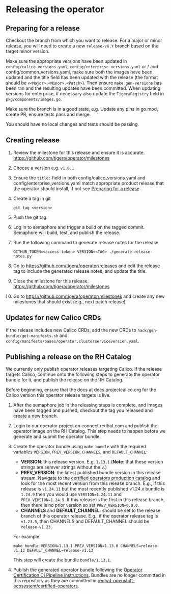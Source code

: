 # Releasing the operator

## Preparing for a release

Checkout the branch from which you want to release. For a major or minor release,
you will need to create a new `release-vX.Y` branch based on the target minor version.

Make sure the appropriate versions have been updated in `config/calico_versions.yaml`, `config/enterprise_versions.yaml`
or / and config/common_versions.yaml, make sure both the images have been updated and
the title field has been updated with the release (the format should be `v<Major>.<Minor>.<Patch>`).
Then ensure `make gen-versions` has been ran and the resulting updates have been committed. When updating versions
for enterprise, if necessary also update the `TigeraRegistry` field in `pkg/components/images.go`.

Make sure the branch is in a good state, e.g. Update any pins in go.mod, create PR, ensure tests pass and merge.

You should have no local changes and tests should be passing.

## Creating release

1. Review the milestone for this release and ensure it is accurate. https://github.com/tigera/operator/milestones

1. Choose a version e.g. `v1.0.1`

1. Ensure the `title:` field in both config/calico_versions.yaml and config/enterprise_versions.yaml match
   appropriate product release that the operator should install, if not see
   [Preparing for a release](#preparing-for-a-release).

1. Create a tag in git

   ```
   git tag <version>
   ```

1. Push the git tag.

1. Log in to semaphore and trigger a build on the tagged commit. Semaphore will build, test, and publish the release.

1. Run the following command to generate release notes for the release

   ```
   GITHUB_TOKEN=<access-token> VERSION=<TAG> ./generate-release-notes.py
   ```

1. Go to https://github.com/tigera/operator/releases and edit the release tag to include the generated release notes, and update the title.

1. Close the milestone for this release. https://github.com/tigera/operator/milestones

1. Go to https://github.com/tigera/operator/milestones and create any new milestones that should exist (e.g., next patch release)

## Updates for new Calico CRDs

If the release includes new Calico CRDs, add the new CRDs to `hack/gen-bundle/get-manifests.sh` and `config/manifests/bases/operator.clusterserviceversion.yaml`.

## Publishing a release on the RH Catalog

We currently only publish operator releases targeting Calico. If the release targets Calico, continue onto the following steps to generate the
operator bundle for it, and publish the release on the RH Catalog.

Before beginning, ensure that the docs at docs.projectcalico.org for the Calico version this operator release targets is live.

1. After the semaphore job in the releasing steps is complete, and images have been tagged and pushed, checkout the tag you released and create a new branch.

1. Login to our operator project on connect.redhat.com and publish the operator image on the RH Catalog. This step needs to happen before we generate and submit the operator bundle.

1. Create the operator bundle using `make bundle` with the required variables `VERSION`, `PREV_VERSION`, `CHANNELS`, and `DEFAULT_CHANNEL`:
   - **VERSION**: this release version. E.g. `1.13.1` (**Note**: that these version strings are semver strings without the `v`.)
   - **PREV_VERSION**: the latest published bundle version in this release stream. Navigate to the [certified operators production catalog](https://github.com/redhat-openshift-ecosystem/certified-operators/tree/main/operators/tigera-operator) and look for the most recent version from this release branch. E.g., if this release is `v1.24.11` but the most recently published v1.24.x bundle is `1.24.9` then you would use `VERSION=1.24.11` and `PREV_VERSION=1.24.9`. If this release is the first in this release branch, then there is no prior version so set `PREV_VERSION=0.0.0`.
   - **CHANNELS** and **DEFAULT_CHANNEL**: should be set to the release branch of this operator release. E.g., if the operator release tag is `v1.23.5`, then CHANNELS and DEFAULT_CHANNEL should be `release-v1.23`.

   For example:

   ```
   make bundle VERSION=1.13.1 PREV_VERSION=1.13.0 CHANNELS=release-v1.13 DEFAULT_CHANNEL=release-v1.13
   ```

   This step will create the bundle `bundle/1.13.1`.

1. Publish the generated operator bundle following the [Operator Certification CI Pipeline instructions](https://github.com/redhat-openshift-ecosystem/certification-releases/blob/main/4.9/ga/ci-pipeline.md). Bundles are no longer committed in this repository as they are committed in [redhat-openshift-ecosystem/certified-operators](https://github.com/redhat-openshift-ecosystem/certified-operators).
